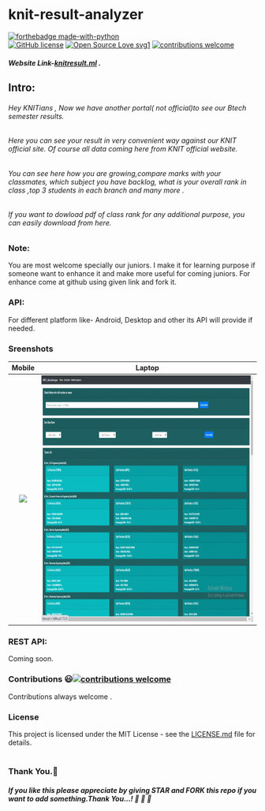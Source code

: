 # knit-result-analyzer



[![forthebadge made-with-python](http://ForTheBadge.com/images/badges/made-with-python.svg)](https://www.python.org/)<br>
[![GitHub license](https://img.shields.io/github/license/Naereen/StrapDown.js.svg)](https://github.com/subahanii/knit-result-analyzer/blob/master/LICENSE)
[![Open Source Love svg1](https://badges.frapsoft.com/os/v1/open-source.svg?v=103)](https://github.com/ellerbrock/open-source-badges/)
[![contributions welcome](https://img.shields.io/badge/contributions-welcome-brightgreen.svg?style=flat)](https://github.com/subahanii/knit-result-analyzer/issues)



##### Website Link-[knitresult.ml](http://knitresult.ml) .

## Intro:
###### Hey KNITians , Now we have another portal( not official)to see our Btech semester results.
###### Here you can see your result in very convenient way against our *KNIT* official site. Of course all data coming here from KNIT official website.
###### You can see here how you are growing,compare marks with your classmates, which subject you have backlog, what is your overall rank in class ,top 3 students in each branch and many more .

###### If you want to dowload pdf of class rank for any additional purpose, you can easily download from here.

### Note:
You are most welcome specially our juniors.
I make it for learning purpose if someone want to enhance it and make more useful for coming juniors.
For enhance come at github using given link and fork it.

### API:
For different platform like- Android, Desktop and other its API will provide if needed.


### Sreenshots

Mobile             | Laptop
:-------------------------:|:-------------------------:
<img src="https://github.com/subahanii/knit-result-analyzer/blob/master/DataBase/covid19%20edited.gif" />  |  <img src="https://github.com/subahanii/knit-result-analyzer/blob/master/knitresult.gif" height='500' width='900' />


 ### REST API:
 Coming soon.



### Contributions :smiley:[![contributions welcome](https://img.shields.io/badge/contributions-welcome-brightgreen.svg?style=flat)](https://github.com/subahanii/knit-result-analyzer/issues)
Contributions always welcome .

### License
This project is licensed under the MIT License - see the [LICENSE.md](https://github.com/subahanii/knit-result-analyzer/blob/master/LICENSE) file for details.
<br><br>

### Thank You.:pray:
##### If you like this please appreciate by giving STAR and FORK this repo if you want to add something.Thank You...! :clap: :clap: :clap:
